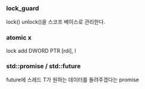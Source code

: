 ### lock_guard

lock() unlock()을 스코프 베이스로 관리한다. 

### atomic<int> x

lock add DWORD PTR [rdi], l

### std::promise / std::future

future에 스레드 T가 원하는 데이터를 돌려주겠다는 promise
